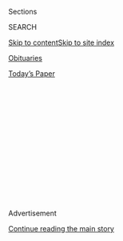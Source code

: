 <div id="app">

<div>

<div>

<div>

<div class="NYTAppHideMasthead css-1q2w90k e1suatyy0">

<div class="section css-ui9rw0 e1suatyy2">

<div class="css-eph4ug er09x8g0">

<div class="css-6n7j50">

</div>

<span class="css-1dv1kvn">Sections</span>

<div class="css-10488qs">

<span class="css-1dv1kvn">SEARCH</span>

</div>

[Skip to content](#site-content)[Skip to site
index](#site-index)

</div>

<div id="masthead-section-label" class="css-1wr3we4 eaxe0e00">

[Obituaries](https://www.nytimes.com/section/obituaries)

</div>

<div class="css-10698na e1huz5gh0">

</div>

</div>

<div id="masthead-bar-one" class="section hasLinks css-15hmgas e1csuq9d3">

<div class="css-uqyvli e1csuq9d0">

</div>

<div class="css-1uqjmks e1csuq9d1">

</div>

<div class="css-9e9ivx">

[](https://myaccount.nytimes.com/auth/login?response_type=cookie&client_id=vi)

</div>

<div class="css-1bvtpon e1csuq9d2">

[Today’s
Paper](https://www.nytimes.com/section/todayspaper)

</div>

</div>

</div>

</div>

<div data-aria-hidden="false">

<div id="site-content" data-role="main">

<div>

<div class="css-1aor85t" style="opacity:0.000000001;z-index:-1;visibility:hidden">

<div class="css-1hqnpie">

<div class="css-epjblv">

<span class="css-17xtcya">[Obituaries](/section/obituaries)</span><span class="css-x15j1o">|</span><span class="css-fwqvlz">Overlooked
No More: Karl Heinrich Ulrichs, Pioneering Gay
Activist</span>

</div>

<div class="css-k008qs">

<div class="css-1iwv8en">

<span class="css-18z7m18"></span>

<div>

</div>

</div>

<span class="css-1n6z4y">https://nyti.ms/2BTPWoU</span>

<div class="css-1705lsu">

<div class="css-4xjgmj">

<div class="css-4skfbu" data-role="toolbar" data-aria-label="Social Media Share buttons, Save button, and Comments Panel with current comment count" data-testid="share-tools">

  - 
  - 
  - 
  - 
    
    <div class="css-6n7j50">
    
    </div>

  - 

</div>

</div>

</div>

</div>

</div>

</div>

<div id="NYT_TOP_BANNER_REGION" class="css-13pd83m">

</div>

<div id="top-wrapper" class="css-1sy8kpn">

<div id="top-slug" class="css-l9onyx">

Advertisement

</div>

[Continue reading the main
story](#after-top)

<div class="ad top-wrapper" style="text-align:center;height:100%;display:block;min-height:250px">

<div id="top" class="place-ad" data-position="top" data-size-key="top">

</div>

</div>

<div id="after-top">

</div>

</div>

<div>

<div id="sponsor-wrapper" class="css-1hyfx7x">

<div id="sponsor-slug" class="css-19vbshk">

Supported by

</div>

[Continue reading the main
story](#after-sponsor)

<div id="sponsor" class="ad sponsor-wrapper" style="text-align:center;height:100%;display:block">

</div>

<div id="after-sponsor">

</div>

</div>

<div class="css-186x18t">

</div>

<div class="css-1vkm6nb ehdk2mb0">

# Overlooked No More: Karl Heinrich Ulrichs, Pioneering Gay Activist

</div>

Before the word “homosexuality” existed, he argued that same-sex
attraction was innate, and that those who experienced it should be
treated the same as anyone else.

<div class="css-79elbk" data-testid="photoviewer-wrapper">

<div class="css-z3e15g" data-testid="photoviewer-wrapper-hidden">

</div>

<div class="css-1a48zt4 ehw59r15" data-testid="photoviewer-children">

![<span class="css-16f3y1r e13ogyst0" data-aria-hidden="true">Karl
Heinrich Ulrichs, a lawyer and journalist, helped forge the concept of
sexual identity as an innate human characteristic in pamphlets he wrote
from 1864 to
1879.</span>](https://static01.nyt.com/images/2020/07/06/obituaries/06overlooked-ulrich/00overlooked-ulrich-articleLarge.jpg?quality=75&auto=webp&disable=upscale)

</div>

</div>

<div class="css-18e8msd">

<div class="css-vp77d3 epjyd6m0">

<div class="css-hus3qt ey68jwv0" data-aria-hidden="true">

[![Liam
Stack](https://static01.nyt.com/images/2018/10/22/multimedia/author-liam-stack/author-liam-stack-thumbLarge.png
"Liam Stack")](https://www.nytimes.com/by/liam-stack)

</div>

<div class="css-1baulvz">

By [<span class="css-1baulvz last-byline" itemprop="name">Liam
Stack</span>](https://www.nytimes.com/by/liam-stack)

</div>

</div>

  - July 1,
    2020

  - 
    
    <div class="css-4xjgmj">
    
    <div class="css-d8bdto" data-role="toolbar" data-aria-label="Social Media Share buttons, Save button, and Comments Panel with current comment count" data-testid="share-tools">
    
      - 
      - 
      - 
      - 
        
        <div class="css-6n7j50">
        
        </div>
    
      - 
    
    </div>
    
    </div>

</div>

</div>

<div class="section meteredContent css-1r7ky0e" name="articleBody" itemprop="articleBody">

<div class="css-1fanzo5 StoryBodyCompanionColumn">

<div class="css-53u6y8">

*Overlooked is a series of obituaries about remarkable people whose
deaths, beginning in 1851, went unreported in The Times.*

By the time the lawyer and writer Karl Heinrich Ulrichs took the podium
at a meeting of the Association of German Jurists in 1867, rumors about
his same-sex love affairs — and the subsequent threat of arrest and
prosecution — had already cost him his legal career and forced him to
flee his homeland.

Standing in Munich before more than 500 lawyers, officials and academics
— many of whom jeered as he spoke — Ulrichs argued for the repeal of
sodomy laws that criminalized sex between men in several of the
German-speaking kingdoms and duchies that existed in the years before
the creation of a unified German state.

“Gentlemen, my proposal is directed toward a revision of the current
penal law,” he said, according to the historian Robert Beachy in
[the 2014 book “Gay Berlin: Birthplace of a Modern
Identity.”](https://www.nytimes.com/2014/11/02/books/review/gay-berlin-by-robert-beachy.html)

</div>

</div>

<div class="css-1fanzo5 StoryBodyCompanionColumn">

<div class="css-53u6y8">

Ulrichs described a “class of persons” who faced persecution simply
because “nature has planted in them a sexual nature that is opposite of
that which is usual."

Same-sex attraction was a deeply taboo topic at the time; the word
“homosexuality” would not even exist for another two years, [when it
was
coined](https://www.bbc.com/future/article/20170315-the-invention-of-heterosexuality)
by the Austro-Hungarian writer Karl-Maria Kertbeny. So the ideas in
Ulrichs’s speech — that such attraction was innate, and that those who
experienced it should be treated the same as anyone else — were
revolutionary.

His remarks preceded by more than 100 years the Stonewall riots in New
York in 1969, which are widely seen as the start of the modern
L.G.B.T.Q. rights movement.

They helped inspire the rise of the world’s [first gay rights
movement](https://www.npr.org/2014/12/17/371424790/between-world-wars-gay-culture-flourished-in-berlin),
30 years later in Berlin.

They foreshadowed the imposition of a sodomy law across the German
Empire that would later be [used by the Nazis to target gay
men](https://encyclopedia.ushmm.org/content/en/article/persecution-of-homosexuals-in-the-third-reich),
thousands of whom were killed in concentration camps.

And they made history: Ulrichs is believed to have been the first person
to publicly “come out,” in the modern sense of the term.

</div>

</div>

<div class="css-1fanzo5 StoryBodyCompanionColumn">

<div class="css-53u6y8">

“I think it is reasonable to describe him as the first gay person to
publicly out himself,” Robert Beachy said in an interview. “There is
nothing comparable in the historical record. There is just nothing else
like this out there.”

His speech was also deeply unwelcome at the 1867 meeting, where the
audience erupted in shouts of “Stop\!” and “Crucify\!” that ultimately
forced Ulrichs off the stage.

For much of Ulrichs’s life, same-sex relations were widely seen as a
pathology or as a sin to which any person could succumb if seized by
wickedness. These views still exist in some parts of the world.

Ulrichs helped forge the concepts of gay people as a distinct group and
of sexual identity as an innate human characteristic in a series of
pamphlets he wrote from 1864 to 1879 — at first under a pseudonym, but
under his own name after he gave his speech at the 1867 conference.

“By publishing these writings I have initiated a scientific discussion
based on facts,” he wrote in a letter published in 1864 in Deutsche
Allgemeine, a pan-German newspaper.

“Until now the treatment of the subject has been biased, not to mention
contemptuous,” he added. “My writings are the voice of a socially
oppressed minority that now claims its rights to be heard.”

His work was widely read by sex researchers. One of them, Richard von
Krafft-Ebing, cited the pamphlets in his pioneering 1886 text,
“Psychopathia Sexualis,” which described homosexuality as a mental
illness.

</div>

</div>

<div class="css-1fanzo5 StoryBodyCompanionColumn">

<div class="css-53u6y8">

In later editions, Krafft-Ebing published letters from men who had read
about Ulrichs in his book. The letters showed that not only did
Ulrichs’s pamphlets explore theories about sexuality, but they also
helped foster a sense of community.

“I cannot describe what a salvation it was for me,” one of the men
wrote, “to learn that there are many other men who are sexually
constituted the way I am, and that my sexual feeling was not an
aberration but rather a sexual orientation determined by nature.”

Karl Heinrich Ulrichs was born on Aug. 28, 1825, in Aurich, in the
kingdom of Hanover in northwestern Germany, to an upper-middle-class
family that included several Lutheran pastors. He studied Latin and
Greek before beginning his legal studies at the University of Göttingen.

He secured prestigious positions in the Hanoverian Civil Service, but
rumors about his same-sex relationships — and laws against public
indecency — led him to resign his post as an assistant judge in 1854. He
became a journalist for Allgemeine Zeitung, a pan-German newspaper
published in Bavaria.

In the years before the invention of the German word “homosexualität,” a
term that eventually found its way into English and other languages,
Ulrichs’s pamphlets provided readers with a morally neutral vocabulary
to describe themselves.

He coined the words “urnings” to refer to people we now call gay men,
“urinden” to refer to people we now call lesbians, “dionings” for
people we now call heterosexuals, and “uranodionism” for what is today
called bisexuality.

Those terms were inspired by his study of the classics, in particular
the story of Uranus, the god of the heavens, who was portrayed as both
father and mother to the goddess Aphrodite in Plato’s “Symposium.”

</div>

</div>

<div class="css-1fanzo5 StoryBodyCompanionColumn">

<div class="css-53u6y8">

The concept of transgender people as distinct from gay, lesbian or
bisexual people did not exist at the time, said Paul B. Preciado, a
transgender philosopher at the Pompidou Center in Paris who has written
about Ulrichs.

Ulrichs’s writings, including his pamphlets and a series of letters to
his family, whom he informed of his same-sex desires in 1862, were based
on an understanding of gender and sexuality as fundamentally
interconnected.

For Ulrichs, urnings were a sort of third gender who possessed the
physical body of a man but the inner spirit of a woman, which Preciado
described as “a female soul confined within a man’s body.”

Ulrichs was a German nationalist, Beachy said, and in addition to the
legal emancipation of urnings, his other great political passion was
German unification.

He used his writings to oppose the growing domination of the Kingdom of
Prussia, a military and political powerhouse that seemed determined to
bring the other German states under its control.

He feared that Prussia would succeed in uniting the German states and
would introduce its sodomy law into lands that did not criminalize
same-sex activity, including his native Hanover.

Ulrichs’s fears about Prussia proved correct. Prussia annexed Hanover in
1866, and Ulrichs was jailed twice in 1867 for anti-Prussian activities
before he was banished from his homeland.

</div>

</div>

<div class="css-1fanzo5 StoryBodyCompanionColumn">

<div class="css-53u6y8">

His personal papers were confiscated, including a list of 150 suspected
urnings in Berlin that was taken to the desk of Otto von Bismarck, who
orchestrated the unification of Germany in 1871.

By 1872, the Prussian sodomy law, also known as Paragraph 175, had been
adopted by all the states of the new German Empire. It was a crushing
blow for Ulrichs.

He published one final pamphlet in 1879 and then crossed the Alps by
foot and settled in Italy, where his public advocacy for urnings ceased.
He spent his remaining years editing a small Latin-language literary
journal. He died on July 14, 1895. He was 69.

Paragraph 175, which criminalized sex between men but did not address
lesbianism, remained in place in some variation for more than 100 years.
It was ultimately repealed in 1994.

In 2017 [the German Parliament voted
unanimously](https://www.nytimes.com/2017/06/23/world/europe/germany-anti-gay-law.html)
to void the convictions of roughly 50,000 men who had been prosecuted
under the law since World War II and to compensate thousands who were
still alive.

Ulrichs was celebrated by early-20th-century gay activists like Magnus
Hirschfeld, but after the rise of Nazism his contributions to history
were forgotten for decades. Today there are streets named for him in
Berlin, Munich, Hanover and other parts of
Germany.

</div>

</div>

<div style="max-width:100%;margin:0 auto">

<div class="css-17dprlf" data-id="100000005768649" data-slug="overlooked-archive-collection" style="max-width:2000px">

</div>

</div>

</div>

<div>

</div>

<div>

</div>

<div>

</div>

<div>

<div id="bottom-wrapper" class="css-1ede5it">

<div id="bottom-slug" class="css-l9onyx">

Advertisement

</div>

[Continue reading the main
story](#after-bottom)

<div id="bottom" class="ad bottom-wrapper" style="text-align:center;height:100%;display:block;min-height:90px">

</div>

<div id="after-bottom">

</div>

</div>

</div>

</div>

</div>

## Site Index

<div>

</div>

## Site Information Navigation

  - [© <span>2020</span> <span>The New York Times
    Company</span>](https://help.nytimes.com/hc/en-us/articles/115014792127-Copyright-notice)

<!-- end list -->

  - [NYTCo](https://www.nytco.com/)
  - [Contact
    Us](https://help.nytimes.com/hc/en-us/articles/115015385887-Contact-Us)
  - [Work with us](https://www.nytco.com/careers/)
  - [Advertise](https://nytmediakit.com/)
  - [T Brand Studio](http://www.tbrandstudio.com/)
  - [Your Ad
    Choices](https://www.nytimes.com/privacy/cookie-policy#how-do-i-manage-trackers)
  - [Privacy](https://www.nytimes.com/privacy)
  - [Terms of
    Service](https://help.nytimes.com/hc/en-us/articles/115014893428-Terms-of-service)
  - [Terms of
    Sale](https://help.nytimes.com/hc/en-us/articles/115014893968-Terms-of-sale)
  - [Site
    Map](https://spiderbites.nytimes.com)
  - [Help](https://help.nytimes.com/hc/en-us)
  - [Subscriptions](https://www.nytimes.com/subscription?campaignId=37WXW)

</div>

</div>

</div>

</div>
